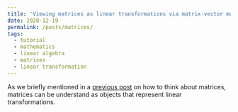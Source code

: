 ```yaml
---
title: 'Viewing matrices as linear transformations via matrix-vector multiplication'
date: 2020-12-19
permalink: /posts/matrices/
tags:
  - tutorial
  - mathematics
  - linear algebra
  - matrices
  - linear transformation
---
```


As we briefly mentioned in a [previous post]() on how to think about matrices, matrices can be understand as objects that represent linear transformations.


